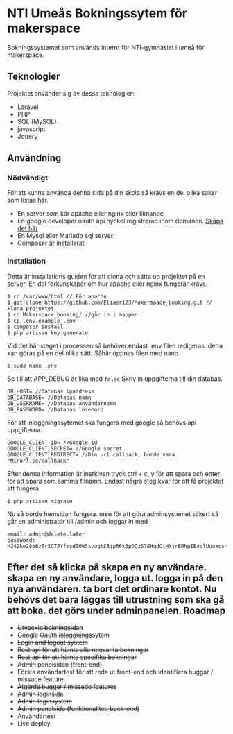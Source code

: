 
NTI Umeås Bokningssytem för makerspace
==

Bokningssystemet som används internt för NTI-gymnasiet i umeå för makerspace.

Teknologier
--
Projektet använder sig av dessa teknologier:
* Laravel
* PHP
* SQL (MySQL)
* javascript
* Jquery

Användning
---

### Nödvändigt
För att kunna använda denna sida på din skola så krävs en del olika saker som listas här.
* En server som kör apache eller nginx eller liknande
* En google developer oauth api nyckel registrerad inom domänen. [Skapa det här](https://console.developers.google.com/apis/)
* En Mysql eller Mariadb sql server.
* Composer är installerat
### Installation
Detta är installations guiden för att clona och sätta up projektet på en server. En del förkunskaper om hur apache eller nginx fungerar krävs.

```
$ cd /var/www/html // För apache
$ git clone https://github.com/Eliasr123/Makerspace_booking.git // klona projektet
$ cd Makerspace_booking/ //går in i mappen.
$ cp .env.example .env
$ composer install 
$ php artisan key:generate
```
Vid det här steget i processen så behöver endast .env filen redigeras. detta kan göras på en del olika sätt. Såhär öppnas filen med nano.
```
$ sudo nano .env
```
Se till att APP_DEBUG är lika med `false`
Skriv in uppgifterna till din databas.
```
DB_HOST= //Databas ipaddress
DB_DATABASE= //Databas namn
DB_USERNAME= //Databas användarnamn
DB_PASSWORD= //Databas lösenord
```
För att inloggningssytemet ska fungera med google så behövs api uppgifterna.
```
GOOGLE_CLIENT_ID= //Google id
GOOGLE_CLIENT_SECRET= //Google secret
GOOGLE_CLIENT_REDIRECT= //Din url callback, borde vara "Minurl.se/callback"
```
Efter denna information är insrkiven tryck ctrl + c, y för att spara och enter för att spara som samma filnamn.
Endast några steg kvar för att få projektet att fungera
```
$ php artisan migrate
```
Nu så borde hemsidan fungera. men för att göra adminsystemet säkert så går en administratör till /admin och loggar in med
```
email: admin@delete.later
password: HJ42ke28o6zTrSCTJYfmsdIOW3svagtC8jpR6k3pOQzS7EHgdCtHXjrERNpIBAclUuaxcs4y478
```
Efter det så klicka på skapa en ny användare. skapa en ny användare, logga ut. logga in på den nya användaren. ta bort det ordinare kontot.
Nu behövs det bara läggas till utrustning som ska gå att boka. det görs under adminpanelen.
Roadmap
---

* ~~Utveckla bokningsidan~~
* ~~Google Oauth inloggningssytem~~
* ~~Login and logout system~~
* ~~Rest api för att hämta alla relevanta bokningar~~
* ~~Rest api för att hämta specifika bokningar~~
* ~~Admin panelsidan (front-end)~~
* Första användartest för att reda ut front-end och identifiera buggar / missade feature
* ~~Åtgärda buggar / missade features~~
* ~~Admin loginsida~~
* ~~Admin loginsystem~~
* ~~Admin panelsida (funktionalitet, back-end)~~
* Användartest
* Live deploy

